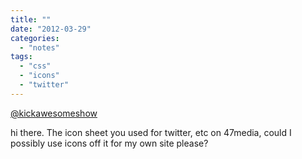 ```yaml
---
title: ""
date: "2012-03-29"
categories: 
  - "notes"
tags: 
  - "css"
  - "icons"
  - "twitter"
---
```


[@kickawesomeshow](https://twitter.com/kickawesomeshow)

hi there. The icon sheet you used for twitter, etc on 47media, could I possibly use icons off it for my own site please?
